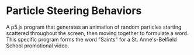 # Particle Steering Behaviors

A p5.js program that generates an animation of random particles starting scattered throughout the screen, then moving together to formulate a word. This specific program 
forms the word "Saints" for a St. Anne's-Belfield School promotional video.

